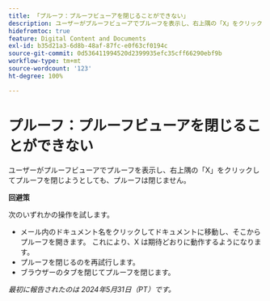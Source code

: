 ```yaml
---
title: 「プルーフ：プルーフビューアを閉じることができない」
description: ユーザーがプルーフビューアでプルーフを表示し、右上隅の「X」をクリックしてプルーフを閉じようとしても、プルーフは閉じません。 回避策はあります。
hidefromtoc: true
feature: Digital Content and Documents
exl-id: b35d21a3-6d8b-48af-87fc-e0f63cf0194c
source-git-commit: 0d536411994520d2399935efc35cff66290ebf9b
workflow-type: tm+mt
source-wordcount: '123'
ht-degree: 100%

---
```


# プルーフ：プルーフビューアを閉じることができない


<!--
>[!NOTE]
>
>This issue was fixed on October 31, 2024.
-->

ユーザーがプルーフビューアでプルーフを表示し、右上隅の「X」をクリックしてプルーフを閉じようとしても、プルーフは閉じません。

**回避策**

次のいずれかの操作を試します。

* メール内のドキュメント名をクリックしてドキュメントに移動し、そこからプルーフを開きます。 これにより、X は期待どおりに動作するようになります。
* プルーフを閉じるのを再試行します。
* ブラウザーのタブを閉じてプルーフを閉じます。

_最初に報告されたのは 2024年5月31日（PT）です。_
